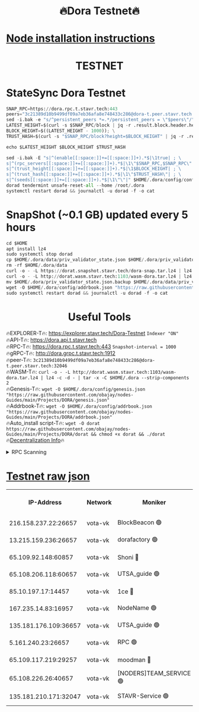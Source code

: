 <h1 align="center"> 🔥Dora Testnet🔥</h1>

[Node installation instructions](https://github.com/obajay/nodes-Guides/tree/main/Projects/DORA)
=

<h1 align="center"> TESTNET</h1>

# StateSync Dora Testnet
```python
SNAP_RPC=https://dora.rpc.t.stavr.tech:443
peers="3c21389d10b9499df09a7eb36afa8e748433c286@dora-t.peer.stavr.tech:32046"
sed -i.bak -e "s/^persistent_peers *=.*/persistent_peers = \"$peers\"/" $HOME/.dora/config/config.toml
LATEST_HEIGHT=$(curl -s $SNAP_RPC/block | jq -r .result.block.header.height); \
BLOCK_HEIGHT=$((LATEST_HEIGHT - 1000)); \
TRUST_HASH=$(curl -s "$SNAP_RPC/block?height=$BLOCK_HEIGHT" | jq -r .result.block_id.hash)

echo $LATEST_HEIGHT $BLOCK_HEIGHT $TRUST_HASH

sed -i.bak -E "s|^(enable[[:space:]]+=[[:space:]]+).*$|\1true| ; \
s|^(rpc_servers[[:space:]]+=[[:space:]]+).*$|\1\"$SNAP_RPC,$SNAP_RPC\"| ; \
s|^(trust_height[[:space:]]+=[[:space:]]+).*$|\1$BLOCK_HEIGHT| ; \
s|^(trust_hash[[:space:]]+=[[:space:]]+).*$|\1\"$TRUST_HASH\"| ; \
s|^(seeds[[:space:]]+=[[:space:]]+).*$|\1\"\"|" $HOME/.dora/config/config.toml
dorad tendermint unsafe-reset-all --home /root/.dora
systemctl restart dorad && journalctl -u dorad -f -o cat
```
# SnapShot (~0.1 GB) updated every 5 hours
```python
cd $HOME
apt install lz4
sudo systemctl stop dorad
cp $HOME/.dora/data/priv_validator_state.json $HOME/.dora/priv_validator_state.json.backup
rm -rf $HOME/.dora/data
curl -o - -L https://dorat.snapshot.stavr.tech/dora-snap.tar.lz4 | lz4 -c -d - | tar -x -C $HOME/.dora --strip-components 2
curl -o - -L http://dorat.wasm.stavr.tech:1103/wasm-dora.tar.lz4 | lz4 -c -d - | tar -x -C $HOME/.dora --strip-components 2
mv $HOME/.dora/priv_validator_state.json.backup $HOME/.dora/data/priv_validator_state.json
wget -O $HOME/.dora/config/addrbook.json "https://raw.githubusercontent.com/obajay/nodes-Guides/main/Projects/DORA/addrbook.json"
sudo systemctl restart dorad && journalctl -u dorad -f -o cat
```
 <h1 align="center"> Useful Tools</h1>
 
🔥EXPLORER-T🔥: https://explorer.stavr.tech/Dora-Testnet        `Indexer "ON"` \
🔥API-T🔥:      https://dora.api.t.stavr.tech \
🔥RPC-T🔥:      https://dora.rpc.t.stavr.tech:443              `Snapshot-interval = 1000` \
🔥gRPC-T🔥:     http://dora.grpc.t.stavr.tech:1912 \
🔥peer-T🔥:     `3c21389d10b9499df09a7eb36afa8e748433c286@dora-t.peer.stavr.tech:32046` \
🔥WASM-T🔥:     ```curl -o - -L http://dorat.wasm.stavr.tech:1103/wasm-dora.tar.lz4 | lz4 -c -d - | tar -x -C $HOME/.dora --strip-components 2``` \
🔥Genesis-T🔥:  ```wget -O $HOME/.dora/config/genesis.json "https://raw.githubusercontent.com/obajay/nodes-Guides/main/Projects/DORA/genesis.json"``` \
🔥Addrbook-T🔥: ```wget -O $HOME/.dora/config/addrbook.json "https://raw.githubusercontent.com/obajay/nodes-Guides/main/Projects/DORA/addrbook.json"``` \
🔥Auto_install script-T🔥:  `wget -O dorat https://raw.githubusercontent.com/obajay/nodes-Guides/main/Projects/DORA/dorat && chmod +x dorat && ./dorat` \
🔥[Decentralization Info](https://github.com/obajay/StateSync-snapshots/tree/main/Projects/Dora/Decentralization)🔥

<details>
<summary>RPC Scanning</summary>

<h2 align="center"> We scan nodes in real time every 4 hours. And we provide the final result of RPC endpoints.
We cannot influence the operation of these nodes in any way. </h2>


```python
If Voting Power is higher than 0 --> then the Node is a validator of the network and may be subject to attack and be a potential threat to the chain.
```
```python
We marked such validators with a red symbol
```

</details>

[Testnet raw json](https://rpc-check.dorat.stavr.tech/dorat/rpc-dorat-result.json)
=



<table><tr><th>IP-Address</th><th>Network</th><th>Moniker</th><th>Latest Block Height</th><th>Earliest Block Height</th><th>Catching Up</th><th>Tx Index</th><th>Voting Power</th><th>Scan Time</th></tr><tr><td>216.158.237.22:26657</td><td>vota-vk</td><td>BlockBeacon 🟢</td><td>276867</td><td>1</td><td>False</td><td>off</td><td>0</td><td>2024-01-07T20:32:20.951545739UTC</td></tr><tr><td>13.215.159.236:26657</td><td>vota-vk</td><td>dorafactory 🟢</td><td>276868</td><td>1</td><td>False</td><td>on</td><td>0</td><td>2024-01-07T20:32:27.013289959UTC</td></tr><tr><td>65.109.92.148:60857</td><td>vota-vk</td><td>Shoni 🔴</td><td>276868</td><td>1</td><td>False</td><td>on</td><td>13523969246846175</td><td>2024-01-07T20:32:30.647954019UTC</td></tr><tr><td>65.108.206.118:60657</td><td>vota-vk</td><td>UTSA_guide 🟢</td><td>276869</td><td>1</td><td>False</td><td>on</td><td>0</td><td>2024-01-07T20:32:30.964833196UTC</td></tr><tr><td>85.10.197.17:14457</td><td>vota-vk</td><td>1ce 🔴</td><td>276868</td><td>8001</td><td>False</td><td>off</td><td>9009000000000000</td><td>2024-01-07T20:32:27.874984340UTC</td></tr><tr><td>167.235.14.83:16957</td><td>vota-vk</td><td>NodeName 🟢</td><td>210819</td><td>14001</td><td>False</td><td>on</td><td>0</td><td>2024-01-07T20:32:31.301833128UTC</td></tr><tr><td>135.181.176.109:36657</td><td>vota-vk</td><td>UTSA_guide 🟢</td><td>276867</td><td>55501</td><td>False</td><td>on</td><td>0</td><td>2024-01-07T20:32:18.305497832UTC</td></tr><tr><td>5.161.240.23:26657</td><td>vota-vk</td><td>RPC 🟢</td><td>276868</td><td>60001</td><td>False</td><td>off</td><td>0</td><td>2024-01-07T20:32:27.623444057UTC</td></tr><tr><td>65.109.117.219:29257</td><td>vota-vk</td><td>moodman 🔴</td><td>276867</td><td>176867</td><td>False</td><td>off</td><td>9009100000000000</td><td>2024-01-07T20:32:23.303341241UTC</td></tr><tr><td>65.108.226.26:40657</td><td>vota-vk</td><td>[NODERS]TEAM_SERVICE 🟢</td><td>276868</td><td>197001</td><td>False</td><td>on</td><td>0</td><td>2024-01-07T20:32:30.289566238UTC</td></tr><tr><td>135.181.210.171:32047</td><td>vota-vk</td><td>STAVR-Service 🟢</td><td>276868</td><td>275001</td><td>False</td><td>on</td><td>0</td><td>2024-01-07T20:32:25.746636980UTC</td></tr></table>
